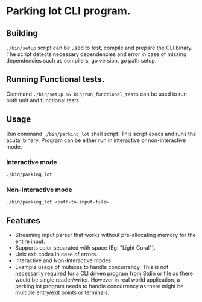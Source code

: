 # Parking lot CLI program.

## Building
`./bin/setup` script can be used to test, compile and prepare the CLI binary. The script detects necessary dependencies
and error in case of missing dependencies such as compilers, go version, go path setup.  

## Running Functional tests.
Command `./bin/setup && bin/run_functional_tests` can be used to run both unit and functional tests.

## Usage
Run command `./bin/parking_lot` shell script. This script execs and runs the acutal binary.
Program can be either run in interactive or non-interactive mode.

### Interactive mode
`./bin/parking_lot`

### Non-Interactive mode
`./bin/parking_lot <path-to-input-file>`

## Features
- Streaming input parser that works without pre-allocating memory for the entire input.
- Supports color separated with space (Eg: "Light Coral").
- Unix exit codes in case of errors.
- Interactive and Non-Interactive modes.
- Example usage of mutexes to handle concurrency. This is not necessarily required for a CLI driven program from Stdin
or file as there would be single reader/writer. However in real world application, a parking lot program needs to handle
concurrency as there might be multiple entry/exit points or terminals.   